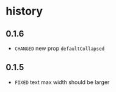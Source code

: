 # history

## 0.1.6

* `CHANGED` new prop `defaultCollapsed`

## 0.1.5

* `FIXED` text max width should be larger
